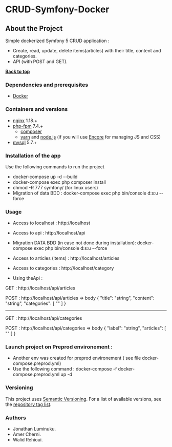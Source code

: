 # CRUD-Symfony-Docker



## About the Project

Simple dockerized Symfony 5 CRUD application :

- Create, read, update, delete items(articles) with their title, content and categories.
- API (with POST and GET).

**[Back to top](#table-of-contents)**

### Dependencies and prerequisites

- [Docker](https://www.docker.com/)

### Containers and versions

- [nginx](https://pkgs.alpinelinux.org/packages?name=nginx&branch=v3.10) 1.18.+
- [php-fpm](https://pkgs.alpinelinux.org/packages?name=php7&branch=v3.10) 7.4.+
  - [composer](https://getcomposer.org/)
  - [yarn](https://yarnpkg.com/lang/en/) and [node.js](https://nodejs.org/en/) (if you will use [Encore](https://symfony.com/doc/current/frontend/encore/installation.html) for managing JS and CSS)
- [mysql](https://hub.docker.com/_/mysql/) 5.7.+

### Installation of the app

Use the following commands to run the project

- docker-compose up -d --build
- docker-compose exec php composer install
- chmod -R 777 symfony/ (for linux users)
- Migration of data BDD : docker-compose exec php bin/console d:s:u --force

### Usage

- Access to localhost : http://localhost

- Access to api : http://localhost/api

- Migration DATA BDD (in case not done during installation): docker-compose exec php bin/console d:s:u --force

- Access to articles (items) : http://localhost/articles

- Access to categories : http://localhost/category

- Using theApi :

GET : http://localhost/api/articles

POST : http://localhost/api/articles
=> body
{
"title": "string",
"content": "string",
"categories": [
""
]
}

---

GET : http://localhost/api/categories

POST : http://localhost/api/categories
=> body
{
"label": "string",
"articles": [
""
]
}

### Launch project on Preprod environement :

- Another env was created for preprod environement ( see file docker-compose.preprod.yml)
- Use the following command : docker-compose -f docker-compose.preprod.yml up -d

### Versioning

This project uses [Semantic Versioning](http://semver.org/). For a list of available versions, see the [repository tag list](https://github.com/your/project/tags).

### Authors

- Jonathan Luminuku.
- Amer Cherni.
- Walid Rehioui.
